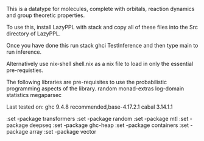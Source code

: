 This is a datatype for molecules, complete with orbitals, reaction dynamics and group theoretic properties.

To use this, install LazyPPL with stack and copy all of these files into the Src directory of LazyPPL.

Once you have done this run stack ghci TestInference and then type main to run inference.

Alternatively use nix-shell shell.nix as a nix file to load in only the essential pre-requisties.

The following libraries are pre-requisites to use the probabilistic programming aspects of the library.
random
monad-extras
log-domain
statistics
megaparsec

Last tested on: 
ghc   9.4.8      recommended,base-4.17.2.1
cabal 3.14.1.1

:set -package transformers
:set -package random
:set -package mtl
:set -package deepseq
:set -package ghc-heap
:set -package containers
:set -package array
:set -package vector

